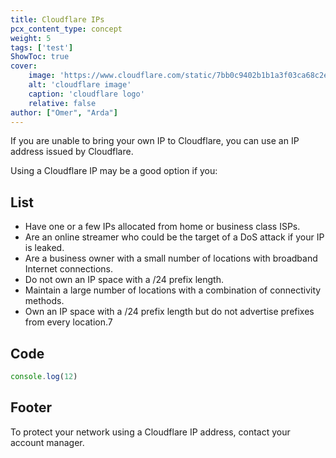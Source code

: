```yaml
---
title: Cloudflare IPs
pcx_content_type: concept
weight: 5
tags: ['test']
ShowToc: true
cover:
    image: 'https://www.cloudflare.com/static/7bb0c9402b1b1a3f03ca68c2e17f34a5/Screenshot_2022-01-27_at_10.03.36.png'
    alt: 'cloudflare image'
    caption: 'cloudflare logo'
    relative: false
author: ["Omer", "Arda"]
---
```


If you are unable to bring your own IP to Cloudflare, you can use an IP address issued by Cloudflare. 

Using a Cloudflare IP may be a good option if you:

## List

- Have one or a few IPs allocated from home or business class ISPs.
- Are an online streamer who could be the target of a DoS attack if your IP is leaked.
- Are a business owner with a small number of locations with broadband Internet connections.
- Do not own an IP space with a /24 prefix length.
- Maintain a large number of locations with a combination of connectivity methods.
- Own an IP space with a /24 prefix length but do not advertise prefixes from every location.7

## Code
```js
console.log(12)
```

## Footer

To protect your network using a Cloudflare IP address, contact your account manager. 